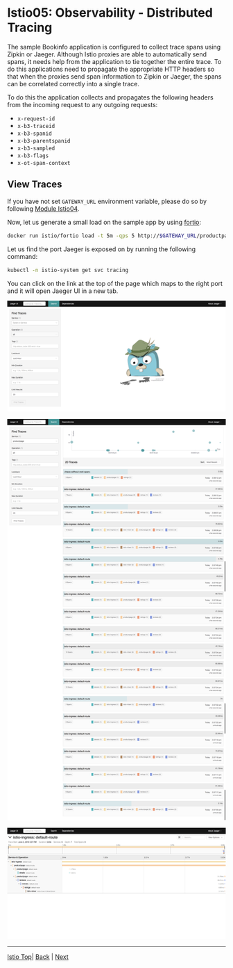 # Istio05: Observability - Distributed Tracing

The sample Bookinfo application is configured to collect trace spans using Zipkin or Jaeger. Although Istio proxies are able to automatically send spans, it needs help from the application to tie together the entire trace. To do this applications need to propagate the appropriate HTTP headers so that when the proxies send span information to Zipkin or Jaeger, the spans can be correlated correctly into a single trace.

To do this the application collects and propagates the following headers from the incoming request to any outgoing requests:

- `x-request-id`
- `x-b3-traceid`
- `x-b3-spanid`
- `x-b3-parentspanid`
- `x-b3-sampled`
- `x-b3-flags`
- `x-ot-span-context`


## View Traces

If you have not set `GATEWAY_URL` environment variable, please do so by following [Module Istio04](istio-04-telemetry.md).

Now, let us generate a small load on the sample app by using [fortio](https://github.com/istio/fortio):

```sh
docker run istio/fortio load -t 5m -qps 5 http://$GATEWAY_URL/productpage
```

Let us find the port Jaeger is exposed on by running the following command:
```sh
kubectl -n istio-system get svc tracing
```

You can click on the link at the top of the page which maps to the right port and it will open Jaeger UI in a new tab.

![](../assets/jaeger.png)

![](../assets/jaeger_1.png)

![](../assets/jaeger_2.png)


---
[Istio Top](aks-202-istio-top.md)| [Back](istio-04-telemetry.md) | [Next](istio-06-routing-canary-testing.md)